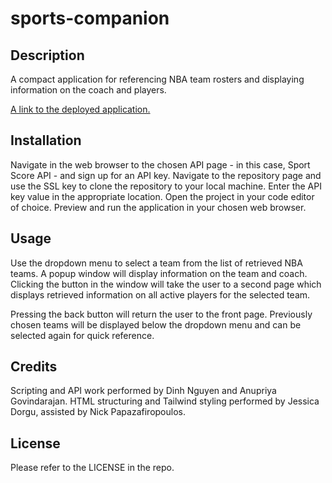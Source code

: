 # sports-companion

## Description

A compact application for referencing NBA team rosters and displaying information on the coach and players.

[A link to the deployed application.](https://dinh282.github.io/sports-companion/)

## Installation

Navigate in the web browser to the chosen API page - in this case, Sport Score API - and sign up for an API key.
Navigate to the repository page and use the SSL key to clone the repository to your local machine. Enter the API key value in the appropriate location.
Open the project in your code editor of choice.
Preview and run the application in your chosen web browser.

## Usage

Use the dropdown menu to select a team from the list of retrieved NBA teams. A popup window will display information on the team and coach. Clicking the button in the window will take the user to a second page which displays retrieved information on all active players for the selected team.

Pressing the back button will return the user to the front page. Previously chosen teams will be displayed below the dropdown menu and can be selected again for quick reference.

## Credits

Scripting and API work performed by Dinh Nguyen and Anupriya Govindarajan.
HTML structuring and Tailwind styling performed by Jessica Dorgu, assisted by Nick Papazafiropoulos.

## License

Please refer to the LICENSE in the repo.

